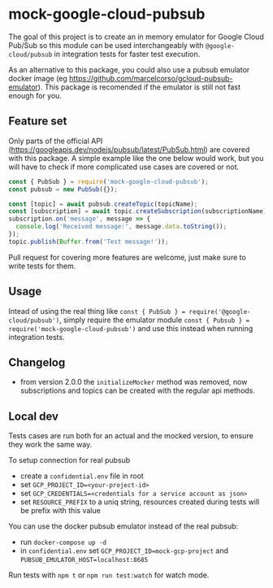 # mock-google-cloud-pubsub

The goal of this project is to create an in memory emulator for Google Cloud Pub/Sub so this module
can be used interchangeably with `@google-cloud/pubsub` in integration tests for faster test execution.

As an alternative to this package, you could also use a pubsub emulator docker image
(eg https://github.com/marcelcorso/gcloud-pubsub-emulator). This package is recomended
if the emulator is still not fast enough for you.

## Feature set

Only parts of the official API (https://googleapis.dev/nodejs/pubsub/latest/PubSub.html) are
covered with this package. A simple example like the one below would work, but you will have
to check if more complicated use cases are covered or not.


```js
const { PubSub } = require('mock-google-cloud-pubsub');
const pubsub = new PubSub({});

const [topic] = await pubsub.createTopic(topicName);
const [subscription] = await topic.createSubscription(subscriptionName);
subscription.on('message', message => {
  console.log('Received message:', message.data.toString());
});
topic.publish(Buffer.from('Test message!'));
```

Pull request for covering more features are welcome, just make sure to write tests for them.

## Usage

Intead of using the real thing like `const { PubSub } = require('@google-cloud/pubsub')`,
simply require the emulator module `const { Pubsub } = require('mock-google-cloud-pubsub')` and
use this instead when running integration tests.

## Changelog

- from version 2.0.0 the `initializeMocker` method was removed, now subscriptions and topics can be
created with the regular api methods.

## Local dev

Tests cases are run both for an actual and the mocked version, to ensure they work the same way.

To setup connection for real pubsub

- create a `confidential.env` file in root
- set `GCP_PROJECT_ID=<your-project-id>`
- set `GCP_CREDENTIALS=<credentials for a service account as json>`
- set `RESOURCE_PREFIX` to a uniq string, resources created during tests will be prefix with this value

You can use the docker pubsub emulator instead of the real pubsub:

- run `docker-compose up -d`
- in `confidential.env` set `GCP_PROJECT_ID=mock-gcp-project` and `PUBSUB_EMULATOR_HOST=localhost:8685`

Run tests with `npm t` or `npm run test:watch` for watch mode.
